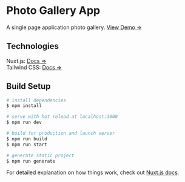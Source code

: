 # Photo Gallery App
A single page application photo gallery. [View Demo =>](https://wgibbs.github.io/photo-gallery-app/)

## Technologies
Nuxt.js: [Docs =>](https://nuxtjs.org)<br />
Tailwind CSS: [Docs =>](https://tailwindcss.com/)

## Build Setup

```bash
# install dependencies
$ npm install

# serve with hot reload at localhost:3000
$ npm run dev

# build for production and launch server
$ npm run build
$ npm run start

# generate static project
$ npm run generate
```

For detailed explanation on how things work, check out [Nuxt.js docs](https://nuxtjs.org).
